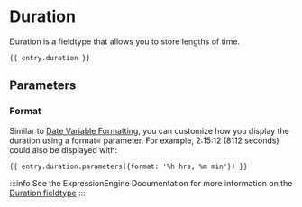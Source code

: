 # Duration

Duration is a fieldtype that allows you to store lengths of time.

```twig
{{ entry.duration }}
```

## Parameters

### Format

Similar to [Date Variable Formatting](https://docs.expressionengine.com/latest/templates/date-variable-formatting.html), you can customize how you display the duration using a format= parameter. For example, 2:15:12 (8112 seconds) could also be displayed with:

```twig
{{ entry.duration.parameters({format: '%h hrs, %m min'}) }}
```

:::info
See the ExpressionEngine Documentation for more information on the [Duration fieldtype](https://docs.expressionengine.com/latest/fieldtypes/duration.html)
:::